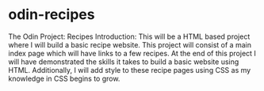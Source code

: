 # odin-recipes
The Odin Project: Recipes
Introduction: This will be a HTML based project where I will build a basic recipe website. This project will consist of a main index page which will have links to a few recipes. At the end of this project I will have demonstrated the skills it takes to build a basic website using HTML. Additionally, I will add style to these recipe pages using CSS as my knowledge in CSS begins to grow.
